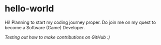 # hello-world
Hi! 
Planning to start my coding journey proper. 
Do join me on my quest to become a Software (Game) Developer.

_Testing out how to make contributions on GitHub :)_
